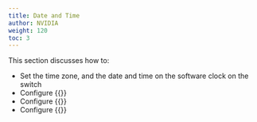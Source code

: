 ```yaml
---
title: Date and Time
author: NVIDIA
weight: 120
toc: 3
---
```


This section discusses how to:
- Set the time zone, and the date and time on the software clock on the switch
- Configure {{<link url="Network-Time-Protocol-NTP" text="NTP">}}
- Configure {{<link url="Precision-Time-Protocol-PTP" text="PTP">}}
- Configure {{<link url="SyncE" text="SyncE">}}
